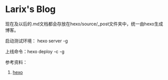 # Larix's Blog

现在及以后的.md文档都会存放在hexo/source/_post文件夹中，统一由hexo生成博客。

启动测试环境： hexo server -g

上线命令：hexo deploy -c -g

参考资料：

1. [hexo](https://hexo.io/)